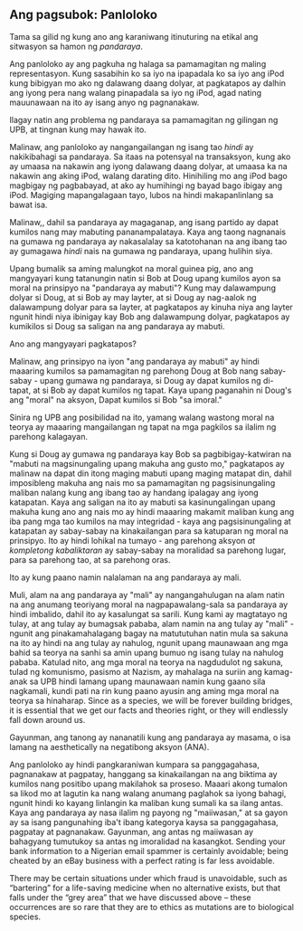 ## Ang pagsubok: Panloloko

Tama sa gilid ng kung ano ang karaniwang itinuturing na etikal ang sitwasyon sa hamon ng *pandaraya*.

Ang panloloko ay ang pagkuha ng halaga sa pamamagitan ng maling representasyon. Kung sasabihin ko sa iyo na ipapadala ko sa iyo ang iPod kung bibigyan mo ako ng dalawang daang dolyar, at pagkatapos ay dalhin ang iyong pera nang walang pinapadala sa iyo ng iPod, agad nating mauunawaan na ito ay isang anyo ng pagnanakaw.

Ilagay natin ang problema ng pandaraya sa pamamagitan ng gilingan ng UPB, at tingnan kung may hawak ito.

Malinaw, ang panloloko ay nangangailangan ng isang tao *hindi* ay nakikibahagi sa pandaraya. Sa itaas na potensyal na transaksyon, kung ako ay umaasa na nakawin ang iyong dalawang daang dolyar, at umaasa ka na nakawin ang aking iPod, walang darating dito. Hinihiling mo ang iPod bago magbigay ng pagbabayad, at ako ay humihingi ng bayad bago ibigay ang iPod. Magiging mapangalagaan tayo, lubos na hindi makapanlinlang sa bawat isa.

Malinaw,, dahil sa pandaraya ay magaganap, ang isang partido ay dapat kumilos nang may mabuting pananampalataya. Kaya ang taong nagnanais na gumawa ng pandaraya ay nakasalalay sa katotohanan na ang ibang tao ay gumagawa *hindi* nais na gumawa ng pandaraya, upang hulihin siya.

Upang bumalik sa aming malungkot na moral guinea pig, ano ang mangyayari kung tatanungin natin si Bob at Doug upang kumilos ayon sa moral na prinsipyo na "pandaraya ay mabuti"? Kung may dalawampung dolyar si Doug, at si Bob ay may layter, at si Doug ay nag-aalok ng dalawampung dolyar para sa layter, at pagkatapos ay kinuha niya ang layter ngunit hindi niya ibinigay kay Bob ang dalawampung dolyar, pagkatapos ay kumikilos si Doug sa saligan na ang pandaraya ay mabuti.

Ano ang mangyayari pagkatapos?

Malinaw, ang prinsipyo na iyon "ang pandaraya ay mabuti" ay hindi maaaring kumilos sa pamamagitan ng parehong Doug at Bob nang sabay-sabay - upang gumawa ng pandaraya, si Doug ay dapat kumilos ng di-tapat, at si Bob ay dapat kumilos ng tapat. Kaya upang paganahin ni Doug's ang "moral" na aksyon, Dapat kumilos si Bob "sa imoral."

Sinira ng UPB ang posibilidad na ito, yamang walang wastong moral na teorya ay maaaring mangailangan ng tapat na mga pagkilos sa ilalim ng parehong kalagayan.

Kung si Doug ay gumawa ng pandaraya kay Bob sa pagbibigay-katwiran na "mabuti na magsinungaling upang makuha ang gusto mo," pagkatapos ay malinaw na dapat din itong maging mabuti upang maging matapat din, dahil imposibleng makuha ang nais mo sa pamamagitan ng pagsisinungaling maliban nalang kung ang ibang tao ay handang ipalagay ang iyong katapatan. Kaya ang saligan na ito ay mabuti sa kasinungalingan upang makuha kung ano ang nais mo ay hindi maaaring makamit maliban kung ang iba pang mga tao kumilos na may integridad - kaya ang pagsisinungaling at katapatan ay sabay-sabay na kinakailangan para sa katuparan ng moral na prinsipyo. Ito ay hindi lohikal na tumayo - ang parehong aksyon *at kompletong kabaliktaran* ay sabay-sabay na moralidad sa parehong lugar, para sa parehong tao, at sa parehong oras.

Ito ay kung paano namin nalalaman na ang pandaraya ay mali.

Muli, alam na ang pandaraya ay "mali" ay nangangahulugan na alam natin na ang anumang teoriyang moral na nagpapawalang-sala sa pandaraya ay hindi imbalido, dahil ito ay kasalungat sa sarili. Kung kami ay magtatayo ng tulay, at ang tulay ay bumagsak pababa, alam namin na ang tulay ay "mali" - ngunit ang pinakamahalagang bagay na matututuhan natin mula sa sakuna na ito ay hindi na ang tulay ay nahulog, ngunit upang maunawaan ang mga bahid sa teorya na sanhi sa amin upang bumuo ng isang tulay na nahulog pababa. Katulad nito, ang mga moral na teorya na nagdudulot ng sakuna, tulad ng komunismo, pasismo at Nazism, ay mahalaga na suriin ang kamag-anak sa UPB hindi lamang upang maunawaan namin kung gaano sila nagkamali, kundi pati na rin kung paano ayusin ang aming mga moral na teorya sa hinaharap. Since as a species, we will be forever building bridges, it is essential that we get our facts and theories right, or they will endlessly fall down around us.

Gayunman, ang tanong ay nananatili kung ang pandaraya ay masama, o isa lamang na aesthetically na negatibong aksyon (ANA).

Ang panloloko ay hindi pangkaraniwan kumpara sa panggagahasa, pagnanakaw at pagpatay, hanggang sa kinakailangan na ang biktima ay kumilos nang positibo upang makilahok sa proseso. Maaari akong tumalon sa likod mo at lagutin ka nang walang anumang paglahok sa iyong bahagi, ngunit hindi ko kayang linlangin ka maliban kung sumali ka sa ilang antas. Kaya ang pandaraya ay nasa ilalim ng payong ng "maiiwasan," at sa gayon ay sa isang pangunahing iba't ibang kategorya kaysa sa panggagahasa, pagpatay at pagnanakaw. Gayunman, ang antas ng maiiwasan ay bahagyang tumutukoy sa antas ng imoralidad na kasangkot. Sending your bank information to a Nigerian email spammer is certainly avoidable; being cheated by an eBay business with a perfect rating is far less avoidable.

There may be certain situations under which fraud is unavoidable, such as “bartering” for a life-saving medicine when no alternative exists, but that falls under the “grey area” that we have discussed above – these occurrences are so rare that they are to ethics as mutations are to biological species.